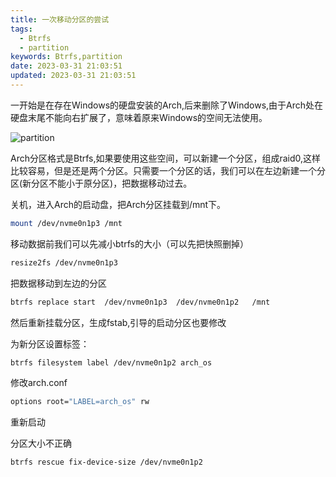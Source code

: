 ```yaml
---
title: 一次移动分区的尝试
tags:
  - Btrfs
  - partition
keywords: Btrfs,partition
date: 2023-03-31 21:03:51
updated: 2023-03-31 21:03:51
---
```

<!-- more -->

一开始是在存在Windows的硬盘安装的Arch,后来删除了Windows,由于Arch处在硬盘末尾不能向右扩展了，意味着原来Windows的空间无法使用。

![partition](/images/partition1.png)

Arch分区格式是Btrfs,如果要使用这些空间，可以新建一个分区，组成raid0,这样比较容易，但是还是两个分区。只需要一个分区的话，我们可以在左边新建一个分区(新分区不能小于原分区)，把数据移动过去。

关机，进入Arch的启动盘，把Arch分区挂载到/mnt下。

```bash
mount /dev/nvme0n1p3 /mnt
```

移动数据前我们可以先减小btrfs的大小（可以先把快照删掉）

```bash
resize2fs /dev/nvme0n1p3
```

把数据移动到左边的分区

```bash
btrfs replace start  /dev/nvme0n1p3  /dev/nvme0n1p2   /mnt
```

然后重新挂载分区，生成fstab,引导的启动分区也要修改

为新分区设置标签：

```bash
btrfs filesystem label /dev/nvme0n1p2 arch_os
```

修改arch.conf

```bash
options root="LABEL=arch_os" rw
```

重新启动

分区大小不正确

```bash
btrfs rescue fix-device-size /dev/nvme0n1p2
```